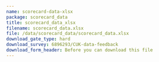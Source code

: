 ```yaml
---
name: scorecard-data-xlsx
package: scorecard_data
title: scorecard_data_xlsx
filename: scorecard_data.xlsx
file: /data/scorecard_data/scorecard_data.xlsx
download_gate_type: hard
download_survey: 6896293/CUK-data-feedback
download_form_header: Before you can download this file
---
```

